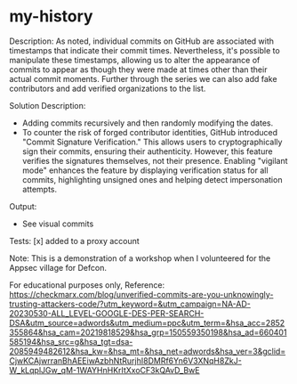 # my-history
Description:
As noted, individual commits on GitHub are associated with timestamps that indicate their commit times. Nevertheless, it's possible to manipulate these timestamps, allowing us to alter the appearance of commits to appear as though they were made at times other than their actual commit moments. Further through the series we can also add fake contributors and add verified organizations to the list.

Solution Description:
- Adding commits recursively and then randomly modifying the dates.
- To counter the risk of forged contributor identities, GitHub introduced "Commit Signature Verification." This allows users to cryptographically sign their commits, ensuring their authenticity. However, this feature verifies the signatures themselves, not their presence. Enabling "vigilant mode" enhances the feature by displaying verification status for all commits, highlighting unsigned ones and helping detect impersonation attempts.

Output:
- See visual commits 

Tests:
[x] added to a proxy account

Note: This is a demonstration of a workshop when I volunteered for the Appsec village for Defcon.

For educational purposes only, Reference:
https://checkmarx.com/blog/unverified-commits-are-you-unknowingly-trusting-attackers-code/?utm_keyword=&utm_campaign=NA-AD-20230530-ALL_LEVEL-GOOGLE-DES-PER-SEARCH-DSA&utm_source=adwords&utm_medium=ppc&utm_term=&hsa_acc=2852355864&hsa_cam=20219818529&hsa_grp=150559350198&hsa_ad=660401585194&hsa_src=g&hsa_tgt=dsa-2085949482612&hsa_kw=&hsa_mt=&hsa_net=adwords&hsa_ver=3&gclid=CjwKCAjwrranBhAEEiwAzbhNtRurjhI8DMRf6Yn6V3XNqH8ZkJ-W_kLqplJGw_qM-1WAYHnHKrItXxoCF3kQAvD_BwE

